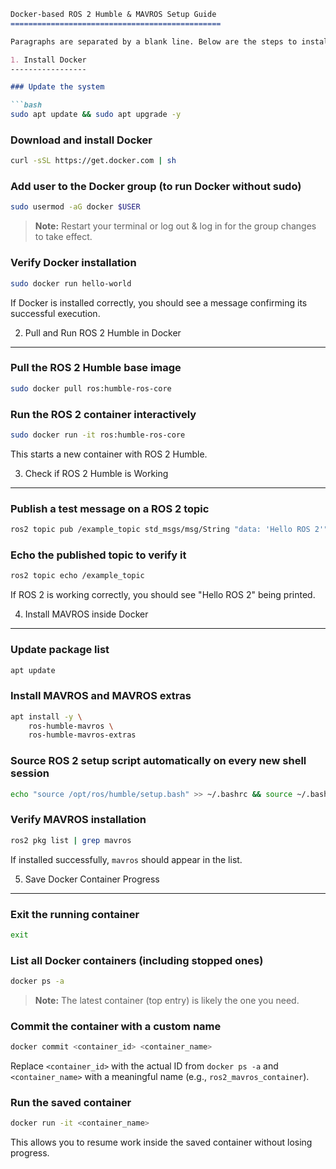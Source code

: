 ```markdown
Docker-based ROS 2 Humble & MAVROS Setup Guide
===============================================

Paragraphs are separated by a blank line. Below are the steps to install Docker, run a ROS 2 Humble container, check ROS 2 functionality, install MAVROS inside the container, and finally save your Docker container progress.

1. Install Docker
-----------------

### Update the system

```bash
sudo apt update && sudo apt upgrade -y
```

### Download and install Docker

```bash
curl -sSL https://get.docker.com | sh
```

### Add user to the Docker group (to run Docker without sudo)

```bash
sudo usermod -aG docker $USER
```

> **Note:** Restart your terminal or log out & log in for the group changes to take effect.

### Verify Docker installation

```bash
sudo docker run hello-world
```

If Docker is installed correctly, you should see a message confirming its successful execution.

2. Pull and Run ROS 2 Humble in Docker
---------------------------------------

### Pull the ROS 2 Humble base image

```bash
sudo docker pull ros:humble-ros-core
```

### Run the ROS 2 container interactively

```bash
sudo docker run -it ros:humble-ros-core
```

This starts a new container with ROS 2 Humble.

3. Check if ROS 2 Humble is Working
------------------------------------

### Publish a test message on a ROS 2 topic

```bash
ros2 topic pub /example_topic std_msgs/msg/String "data: 'Hello ROS 2'"
```

### Echo the published topic to verify it

```bash
ros2 topic echo /example_topic
```

If ROS 2 is working correctly, you should see "Hello ROS 2" being printed.

4. Install MAVROS inside Docker
-------------------------------

### Update package list

```bash
apt update
```

### Install MAVROS and MAVROS extras

```bash
apt install -y \
    ros-humble-mavros \
    ros-humble-mavros-extras
```

### Source ROS 2 setup script automatically on every new shell session

```bash
echo "source /opt/ros/humble/setup.bash" >> ~/.bashrc && source ~/.bashrc
```

### Verify MAVROS installation

```bash
ros2 pkg list | grep mavros
```

If installed successfully, `mavros` should appear in the list.

5. Save Docker Container Progress
----------------------------------

### Exit the running container

```bash
exit
```

### List all Docker containers (including stopped ones)

```bash
docker ps -a
```

> **Note:** The latest container (top entry) is likely the one you need.

### Commit the container with a custom name

```bash
docker commit <container_id> <container_name>
```

Replace `<container_id>` with the actual ID from `docker ps -a` and `<container_name>` with a meaningful name (e.g., `ros2_mavros_container`).

### Run the saved container

```bash
docker run -it <container_name>
```

This allows you to resume work inside the saved container without losing progress.
```

